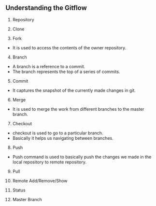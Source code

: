 ## Understanding the Gitflow


1. Repository


2. Clone


3. Fork  
* It is used to access the contents of the owner repository.



4. Branch
* A branch is a reference to a commit. 
* The branch represents the top of a series of commits.


5. Commit

* It captures the snapshot of the currently made changes in git. 

6. Merge
 * It is used to merge the work from different branches to the master branch.

7. Checkout
* checkout is used to go to a particular branch.  
* Basically it helps us navigating between branches.


8. Push
 * Push command is used to basically push the changes we made in the local repository to remote repository.

9. Pull


10. Remote Add/Remove/Show


11. Status


12. Master Branch
